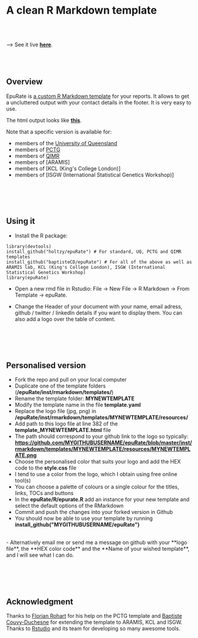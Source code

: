    A clean R Markdown template
===================

<br>
<br>

--> See it live [**here**](https://holtzy.github.io/epuRate/).


<br><br>
Overview
--------
EpuRate is [a custom R Markdown template](https://holtzy.github.io/epuRate/) for your reports. It allows to get a uncluttered output with your contact details in the footer. It is very easy to use.

The html output looks like [**this**](https://holtzy.github.io/epuRate/).

Note that a specific version is available for:

- members of the [University of Queensland](https://holtzy.github.io/epuRate/uq.html)
- members of [PCTG](https://holtzy.github.io/epuRate/pctg.html)
- members of [QIMR](https://holtzy.github.io/epuRate/qimr.html)
- members of [ARAMIS]
- members of [KCL (King's College London)]
- members of [ISGW (International Statistical Genetics Workshop)]


<br><br><br>
Using it
--------

- Install the R package:
```
library(devtools)
install_github("holtzy/epuRate") # For standard, UQ, PCTG and QIMR templates
install_github("baptisteCD/epuRate") # For all of the above as well as ARAMIS lab, KCL (King's College London), ISGW (International Statistical Genetics Workshop)
library(epuRate)
```
- Open a new rmd file in Rstudio: File -> New File -> R Markdown -> From Template -> epuRate.

- Change  the Header of your document with your name, email adress, github / twitter / linkedIn details if you want to display them. You can also add a logo over the table of content.


<br><br><br>
Personalised version
--------
- Fork the repo and pull on your local computer
- Duplicate one of the template folders (**/epuRate/inst/rmarkdown/templates/**)
- Rename the template folder: **MYNEWTEMPLATE**
- Modify the template name in the file **template.yaml**
- Replace the logo file (jpg, png) in **/epuRate/inst/rmarkdown/templates/MYNEWTEMPLATE/resources/**
- Add path to this logo file  at line 382 of the **template_MYNEWTEMPLATE.html** file
- The path should correspond to your github link to the logo so typically: **https://github.com/MYGITHUBUSERNAME/epuRate/blob/master/inst/rmarkdown/templates/MYNEWTEMPLATE/resources/MYNEWTEMPLATE.png**
- Choose the personalised color that suits your logo and add the HEX code to the **style.css** file
- I tend to use a color from the logo, which I obtain using free online tool(s)
- You can choose a palette of colours or a single colour for the titles, links, TOCs and buttons
- In the **epuRate/R/epurate.R** add an instance for your new template and select the default options of the RMarkdown
- Commit and push the changes into your forked version in Github
- You should now be able to use your template by running **install_github("MYGITHUBUSERNAME/epuRate")**
<br>
- Alternatively email me or send me a message on github with your **logo file**, the **HEX color code**
 and the **Name of your wished template**, and I will see what I can do.
 
<br><br><br>
Acknowledgment
--------
Thanks to [Florian Rohart](http://florian.rohart.free.fr/Professional_page/Home.html) for his help on the PCTG template and [Baptiste Couvy-Duchesne](https://github.com/baptisteCD) for extending the template to ARAMIS, KCL and ISGW. Thanks to [Rstudio](https://www.rstudio.com) and its team for developing so many awesome tools.
